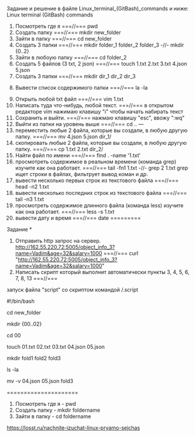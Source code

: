 Задание и решение в файле Linux_terminal_(GitBash)_commands и ниже:
Linux terminal (GitBash) commands

1) Посмотреть где я ===//=== pwd
2) Создать папку ===//=== mkdir new_folder
3) Зайти в папку ===//=== cd new_folder
4) Создать 3 папки ===//=== mkdir folder_1 folder_2 folder_3 -//- mkdir {0..2}
5) Зайти в любоую папку ===//=== cd folder_2
6) Создать 5 файлов (3 txt, 2 json) ===//=== touch 1.txt 2.txt 3.txt 4.json 5.json 
7) Создать 3 папки ===//=== mkdir dir_1 dir_2 dir_3 
8. Вывести список содержимого папки ===//=== la -la
9) Открыть любой txt файл ===//=== vim 1.txt
10) Написать туда что-нибудь, любой текст. ===//=== в открытом редакторе vim нажимаю клавишу "i" чтобы начать набирать текст
11) Сохранить и выйти. ===//=== нажмаю клавишу "esc", ввожу ":wq"
12) Выйти из папки на уровень выше ===//=== cd ..
—
13) переместить любые 2 файла, которые вы создали, в любую другую папку. ===//=== mv 4.json 5.json dir_1/
14) скопировать любые 2 файла, которые вы создали, в любую другую папку. ===//=== cp 1.txt 2.txt dir_2/
15) Найти файл по имени ===//=== find . -name '1.txt'
16) просмотреть содержимое в реальном времени (команда grep) изучите как она работает. ===//=== tail -fn1 1.txt -//- grep 2 1.txt grep ищет строки в файлах, фильтрует вывод коман и др.
17) вывести несколько первых строк из текстового файла ===//=== head -n2 1.txt
18) вывести несколько последних строк из текстового файла ===//=== tail -n3 1.txt
19) просмотреть содержимое длинного файла (команда less) изучите как она работает. ===//=== less -s 1.txt 
20) вывести дату и время ===//=== date
=========

Задание *
1) Отправить http запрос на сервер.
http://162.55.220.72:5005/object_info_3?name=Vadim&age=32&salary=1000 ===//=== 
curl "http://162.55.220.72:5005/object_info_3?name=Vadim&age=32&salary=1000"
2) Написать скрипт который выполнит автоматически пункты 3, 4, 5, 6, 7, 8, 13 ===//===

запуск файла "script" со скриптом командой /.script 

#!/bin/bash

cd new_folder

mkdir {00..02}

cd 00

touch 01.txt 02.txt 03.txt 04.json 05.json

mkdir fold1 fold2 fold3

ls -la

mv -v 04.json 05.json fold3


=====================
1) Посмотреть где я - pwd
2) Создать папку - mkdir foldername
3) Зайти в папку - cd foldername

https://losst.ru/nachnite-izuchat-linux-pryamo-sejchas

